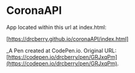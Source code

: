 # CoronaAPI

App located within this url at index.html:

 [https://drcberry.github.io/coronaAPI/index.html]
 
 _A Pen created at CodePen.io. Original URL: [https://codepen.io/drcberry/pen/GRJxqPm](https://codepen.io/drcberry/pen/GRJxqPm).

 
